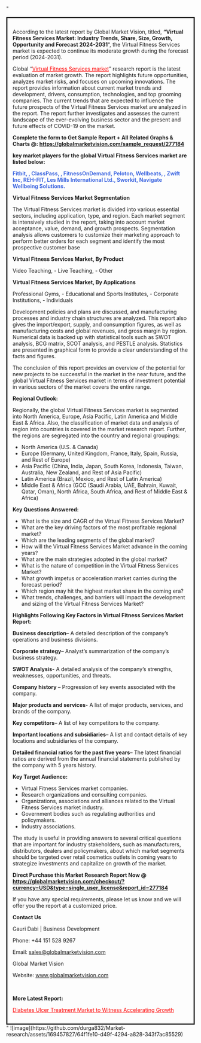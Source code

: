 "<div style='border: 3px solid black; padding: 1em;'>

According to the latest report by Global Market Vision, titled, <strong>“Virtual Fitness Services Market: Industry Trends, Share, Size, Growth, Opportunity and Forecast 2024-2031</strong>“, the Virtual Fitness Services market is expected to continue its moderate growth during the forecast period (2024-2031).

Global “<a style='color: #ff0000;' href='https://globalmarketvision.com/reports/global-virtual-fitness-services-market/277184'>Virtual Fitness Services market</a>” research report is the latest evaluation of market growth. The report highlights future opportunities, analyzes market risks, and focuses on upcoming innovations. The report provides information about current market trends and development, drivers, consumption, technologies, and top grooming companies. The current trends that are expected to influence the future prospects of the Virtual Fitness Services market are analyzed in the report. The report further investigates and assesses the current landscape of the ever-evolving business sector and the present and future effects of COVID-19 on the market.

<strong>Complete the form to Get Sample Report + All Related Graphs &amp; Charts @: <a style='color: #ff0000;' href='https://globalmarketvision.com/sample_request/277184?utm_source=linkedinPulse&utm_medium=SN&utm_campaign=SN'><strong>https://globalmarketvision.com/sample_request/277184</strong></a></strong>

<strong>key market players for the global Virtual Fitness Services market are listed below:</strong>

<strong style='color: #4169e1;'>Fitbit, , ClassPass, , FitnessOnDemand, Peloton, Wellbeats, , Zwift Inc, REH-FIT, Les Mills International Ltd., Sworkit, Navigate Wellbeing Solutions.</strong>

<strong>Virtual Fitness Services Market Segmentation</strong>

The Virtual Fitness Services market is divided into various essential sectors, including application, type, and region. Each market segment is intensively studied in the report, taking into account market acceptance, value, demand, and growth prospects. Segmentation analysis allows customers to customize their marketing approach to perform better orders for each segment and identify the most prospective customer base

<strong>Virtual Fitness Services Market, By Product</strong>

Video Teaching, - Live Teaching, - Other

<strong>Virtual Fitness Services Market, By Applications</strong>

Professional Gyms, - Educational and Sports Institutes, - Corporate Institutions, - Individuals

Development policies and plans are discussed, and manufacturing processes and industry chain structures are analyzed. This report also gives the import/export, supply, and consumption figures, as well as manufacturing costs and global revenues, and gross margin by region. Numerical data is backed up with statistical tools such as SWOT analysis, BCG matrix, SCOT analysis, and PESTLE analysis. Statistics are presented in graphical form to provide a clear understanding of the facts and figures.

The conclusion of this report provides an overview of the potential for new projects to be successful in the market in the near future, and the global Virtual Fitness Services market in terms of investment potential in various sectors of the market covers the entire range.

<strong>Regional Outlook:</strong>

Regionally, the global Virtual Fitness Services market is segmented into North America, Europe, Asia Pacific, Latin America and Middle East &amp; Africa. Also, the classification of market data and analysis of region into countries is covered in the market research report. Further, the regions are segregated into the country and regional groupings:
<ul>
  <li>North America (U.S. &amp; Canada)</li>
  <li>Europe (Germany, United Kingdom, France, Italy, Spain, Russia, and Rest of Europe)</li>
  <li>Asia Pacific (China, India, Japan, South Korea, Indonesia, Taiwan, Australia, New Zealand, and Rest of Asia Pacific)</li>
  <li>Latin America (Brazil, Mexico, and Rest of Latin America)</li>
  <li>Middle East &amp; Africa (GCC (Saudi Arabia, UAE, Bahrain, Kuwait, Qatar, Oman), North Africa, South Africa, and Rest of Middle East &amp; Africa)</li>
</ul>
<strong>Key Questions Answered:</strong>
<ul>
  <li>What is the size and CAGR of the Virtual Fitness Services Market?</li>
  <li>What are the key driving factors of the most profitable regional market?</li>
  <li>Which are the leading segments of the global market?</li>
  <li>How will the Virtual Fitness Services Market advance in the coming years?</li>
  <li>What are the main strategies adopted in the global market?</li>
  <li>What is the nature of competition in the Virtual Fitness Services Market?</li>
  <li>What growth impetus or acceleration market carries during the forecast period?</li>
  <li>Which region may hit the highest market share in the coming era?</li>
  <li>What trends, challenges, and barriers will impact the development and sizing of the Virtual Fitness Services Market?</li>
</ul>
<strong>Highlights Following Key Factors in Virtual Fitness Services Market Report:</strong>

<strong>Business description</strong>– A detailed description of the company’s operations and business divisions.

<strong>Corporate strategy</strong>– Analyst’s summarization of the company’s business strategy.

<strong>SWOT Analysis</strong>- A detailed analysis of the company’s strengths, weaknesses, opportunities, and threats.

<strong>Company history</strong> – Progression of key events associated with the company.

<strong>Major products and services</strong>- A list of major products, services, and brands of the company.

<strong>Key competitors</strong>– A list of key competitors to the company.

<strong>Important locations and subsidiaries</strong>– A list and contact details of key locations and subsidiaries of the company.

<strong>Detailed financial ratios for the past five years</strong>– The latest financial ratios are derived from the annual financial statements published by the company with 5 years history.

<strong>Key Target Audience:</strong>
<ul>
  <li>Virtual Fitness Services market companies.</li>
  <li>Research organizations and consulting companies.</li>
  <li>Organizations, associations and alliances related to the Virtual Fitness Services market industry.</li>
  <li>Government bodies such as regulating authorities and policymakers.</li>
  <li>Industry associations.</li>
</ul>
The study is useful in providing answers to several critical questions that are important for industry stakeholders, such as manufacturers, distributors, dealers and policymakers, about which market segments should be targeted over retail cosmetics outlets in coming years to strategize investments and capitalize on growth of the market.

<strong>Direct Purchase this Market Research Report Now @ </strong><strong><a style='color: #ff0000;' href='https://globalmarketvision.com/checkout/?currency=USD&type=single_user_license&report_id=277184?utm_source=linkedinPulse&utm_medium=SN&utm_campaign=SN'><strong>https://globalmarketvision.com/checkout/?currency=USD&type=single_user_license&report_id=277184</strong></a></strong>

If you have any special requirements, please let us know and we will offer you the report at a customized price.
<p id='ember58' class='ember-view reader-content-blocks__paragraph'><strong>Contact Us</strong></p>
<p id='ember59' class='ember-view reader-content-blocks__paragraph'>Gauri Dabi | Business Development</p>
<p id='ember60' class='ember-view reader-content-blocks__paragraph'>Phone: +44 151 528 9267</p>
Email: <a href='mailto:sales@globalmarketvision.com'>sales@globalmarketvision.com</a>

Global Market Vision

Website: <a href='http://www.globalmarketvision.com'>www.globalmarketvision.com</a>

&nbsp;

<strong>More Latest Report:</strong>

<a style='color: #ff0000;' href='https://medium.com/@apurvashinde1994/diabetes-ulcer-treatment-market-to-witness-accelerating-growth-01c54a5b6e91'>Diabetes Ulcer Treatment Market to Witness Accelerating Growth </a>

</div>"
![image](https://github.com/durga832/Market-research/assets/169457827/64f1fe10-d49f-4294-a828-343f7ac85529)
